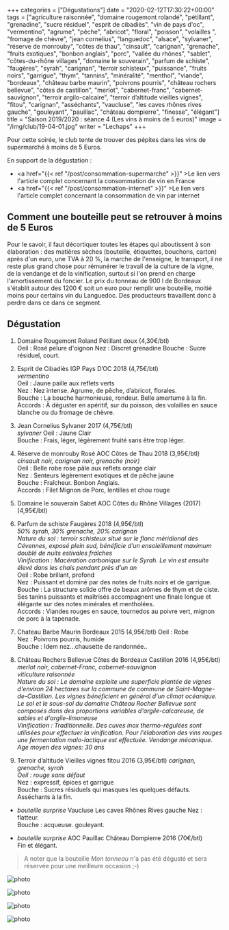 +++
categories = ["Dégustations"]
date = "2020-02-12T17:30:22+00:00"
tags = ["agriculture raisonnée", "domaine rougemont rolandé", "pétillant", "grenadine",  "sucre résiduel", "esprit de cibadiès", "vin de pays d'oc", "vermentino", "agrume", "pêche", "abricot", "floral", "poisson",  "volailles ", "fromage de chèvre", "jean cornelius", "languedoc", "alsace", "sylvaner", "réserve de monrouby", "côtes de thau", "cinsault", "carignan", "grenache", "fruits exotiques", "bonbon anglais", "porc", "vallée du rhônes", "sablet", "côtes-du-rhône villages", "domaine le souverain", "parfum de schiste", "faugères", "syrah", "carignan", "terroir schisteux", "puissance", "fruits noirs", "garrigue", "thym", "tannins", "minéralité", "menthol", "viande", "bordeaux", "château barbe maurin", "poivrons pourris", "château rochers bellevue", "côtes de castillon", "merlot", "cabernet-franc", "cabernet-sauvignon", "terroir argilo-calcaire", "terroir d’altitude vieilles vignes", "fitou", "carignan", "asséchants", "vaucluse", "les caves rhônes rives gauche", "gouleyant", "pauillac", "château dompierre", "finesse", "élégant"] 
title = "Saison 2019/2020 : séance 4 (Les vins à moins de 5 euros)"
image = "/img/club/19-04-01.jpg"
writer = "Lechaps"
+++

Pour cette soirée, le club tente de trouver des pépites dans les vins de supermarché à moins de 5 Euros.

En support de la dégustation :  
* <a href="{{< ref "/post/consommation-supermarche" >}}" >Le lien vers l'article complet concernant la consommation de vin en France</a>
* <a href="{{< ref "/post/consommation-internet" >}}" >Le lien vers l'article complet concernant la consommation de vin par internet</a>

## Comment une bouteille peut se retrouver à moins de 5 Euros

Pour le savoir, il faut décortiquer toutes les étapes qui aboutissent à son élaboration : des matières sèches (bouteille, étiquettes, bouchons, carton) après d'un euro, une TVA à 20 %, la marche de l'enseigne, le transport, il ne reste plus grand chose pour rémunérer le travail de la culture de la vigne, de la vendange et de la vinification, surtout si l'on prend en charge l'amortissement du foncier. Le prix du tonneau de 900 l de Bordeaux s'établit autour des 1200 € soit un euro pour remplir une bouteille, moitié moins pour certains vin du Languedoc. Des producteurs travaillent donc à perdre dans ce dans ce segment.

## Dégustation

1. Domaine Rougemont Roland Pétillant doux  (4,30€/btl)  
Oeil : Rosé pelure d'oignon
Nez : Discret grenadine
Bouche : Sucre résiduel, court.

2. Esprit de Cibadiès IGP Pays D’OC 2018 (4,75€/btl)  
_vermentino_  
Oeil : Jaune paille aux reflets verts  
Nez : Nez intense. Agrume, de pêche, d’abricot, florales.  
Bouche : La bouche harmonieuse, rondeur. Belle amertume à la fin.  
Accords : À déguster en apéritif, sur du poisson, des volailles en sauce blanche ou du fromage de chèvre.

3. Jean Cornelius Sylvaner 2017 (4,75€/btl)  <i class="fa fa-plus-circle"></i>  
_sylvaner_
Oeil : Jaune Clair  
Bouche : Frais, léger, légèrement fruité sans être trop léger.

4. Réserve de monrouby Rosé AOC Côtes de Thau 2018 (3,95€/btl)  
_cinsault noir, carignan noir, grenache (noir)_  
Oeil : Belle robe rose pâle aux reflets orange clair  
Nez : Senteurs légèrement exotiques et de pêche jaune  
Bouche : Fraîcheur. Bonbon Anglais.  
Accords : Filet Mignon de Porc, lentilles et chou rouge

5. Domaine le souverain Sabet AOC Côtes du Rhône Villages (2017) (4,95€/btl)  

6. Parfum de schiste Faugères 2018 (4,95€/btl)  
_50% syrah, 30% grenache, 20% carignan_  
_Nature du sol : terroir schisteux situé sur le flanc méridional des Cévennes, exposé plein sud, bénéficie d’un ensoleillement maximum doublé de nuits estivales fraîches_  
_Vinification : Macération carbonique sur le Syrah. Le vin est ensuite élevé dans les chais pendant près d’un an_  
Oeil : Robe brillant, profond  
Nez : Puissant et dominé par des notes de fruits noirs et de garrigue.  
Bouche : La structure solide offre de beaux arômes de thym et de ciste. Ses tanins puissants et maîtrisés accompagnent une finale longue et élégante sur des notes minérales et mentholées.  
Accords : Viandes rouges en sauce, tournedos au poivre vert, mignon de porc à la tapenade.
  
7. Chateau Barbe Maurin Bordeaux 2015 (4,95€/btl)
Oeil : Robe  
Nez : Poivrons pourris, humide  
Bouche : Idem nez...chausette de randonnée..

8. Château Rochers Bellevue Côtes de Bordeaux Castillon 2016 (4,95€/btl)
_merlot noir, cabernet-Franc, cabernet-sauvignon_  
_viticulture raisonnée_  
_Nature du sol : Le domaine exploite une superficie plantée de vignes d'environ 24 hectares sur la commune de commune de Saint-Magne-de-Castillon. Les vignes bénéficient en général d'un climat océanique. Le sol et le sous-sol du domaine Château Rocher Bellevue sont composés dans des proportions variables d'argile-calcareuse, de sables et d'argile-limoneuse_  
_Vinification : Traditionnelle. Des cuves inox thermo-régulées sont utilisées pour effectuer la vinification. Pour l'élaboration des vins rouges une fermentation malo-lactique est effectuée. Vendange mécanique. Age moyen des vignes: 30 ans_  

9. Terroir d’altitude Vieilles vignes fitou 2016 (3,95€/btl)
_carignan, grenache, syrah_  
_Oeil : rouge sans défaut_  
Nez : expressif, épices et garrigue  
Bouche : Sucres résiduels qui masques les quelques défauts. Asséchants à la fin.

* _bouteille surprise_ Vaucluse Les caves Rhônes Rives gauche
Nez : flatteur.  
Bouche : acqueuse. gouleyant.

* _bouteille surprise_ AOC Pauillac Château Dompierre 2016 (70€/btl)  
Fin et élégant.

> A noter que la bouteille _Mon tonneau_ n'a pas été dégusté et sera réservée pour une meilleure occasion ;-)

![photo][4]

![photo][3]

![photo][2]

![photo][1]

[1]: /img/club/19-04-01.jpg
[2]: /img/club/19-04-02.jpg
[3]: /img/club/19-04-03.jpg
[4]: /img/club/19-04-04.jpg